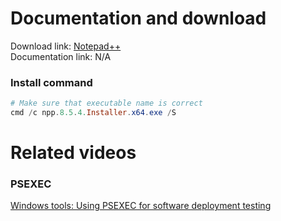 # Documentation and download
Download link: [Notepad++](https://notepad-plus-plus.org/downloads/) <br />
Documentation link: N/A <br />

### Install command
```powershell
# Make sure that executable name is correct
cmd /c npp.8.5.4.Installer.x64.exe /S
```

# Related videos
###  PSEXEC
[Windows tools: Using PSEXEC for software deployment testing](https://youtu.be/9ywdTna_TLc) <br />
